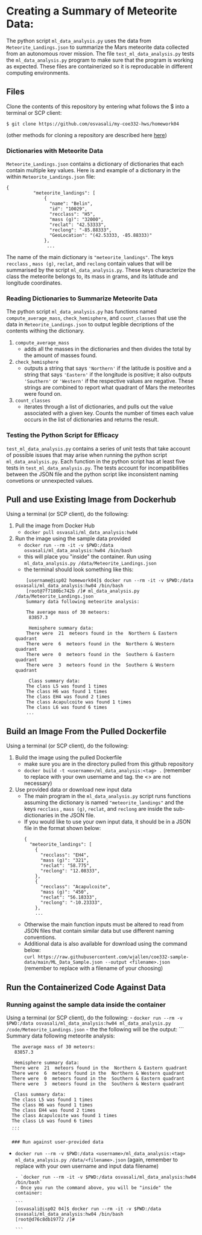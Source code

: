 # Creating a Summary of Meteorite Data:

The python script `ml_data_analysis.py` uses the data from `Meteorite_Landings.json` to summarize the Mars meteorite data collected from an autonomous rover mission. The file `test_ml_data_analysis.py` tests the `ml_data_analysis.py` program to make sure that the program is working as expected. These files are containerized so it is reproducable in different computing environments.   

## Files

Clone the contents of this repository by entering what follows the $ into a terminal or SCP client:

```
$ git clone https://github.com/osvasali/my-coe332-hws/homework04
```

(other methods for cloning a repository are described here [here](https://docs.github.com/en/repositories/creating-and-managing-repositories/cloning-a-repository))

### Dictionaries with Meteorite Data

`Meteorite_Landings.json` contains a dictionary of dictionaries that each contain multiple key values. Here is and example of a dictionary in the within `Meteorite_Landings.json` file:

```
{
          "meteorite_landings": [
              {
                "name": "Belin",
                "id": "10029",
                "recclass": "H5",
                "mass (g)": "32000",
                "reclat": "42.53333",
                "reclong": "-85.88333",
                "GeoLocation": "(42.53333, -85.88333)"
              },
               ...    
```

The name of the main dictionary is `"meteorite_landings"`. The keys `recclass` , `mass (g)`, `reclat`, and `reclong` contain values that will be summarised by the script `ml_data_analysis.py`. These keys characterize the class the meteorite belongs to, its mass in grams, and its latitude and longitude coordinates.

### Reading Dictionaries to Summarize Meteorite Data

The python script `ml_data_analysis.py` has functions named `compute_average_mass`, `check_hemisphere`, and `count_classes` that use the data in `Meteorite_Landings.json` to output legible decriptions of the contents withing the dictionary. 

 1) `compute_average_mass` 
    - adds all the masses in the dictionaries and then divides the total by the amount of masses found. 
 2) `check_hemisphere` 
    - outputs a string that says `'Northern'` if the latitude is positive and a string that says `'Eastern'` if the longitude is positive; it also outputs `'Southern'` or             `'Western'` if the respective values are negative. These strings are combined to report what quadrant of Mars the meteorites were found on.
 3) `count_classes` 
    - iterates through a list of dictionaries, and pulls out the value associated with a given key. Counts the number of times each value occurs in the list of dictionaries           and returns the result.



### Testing the Python Script for Efficacy

`test_ml_data_analysis.py` contains a series of unit tests that take account of possible issues that may arise when running the python script `ml_data_analysis.py`. Each function in the python script has at least five tests in `test_ml_data_analysis.py`. The tests account for incompatibilities between the JSON file and the python script like inconsistent naming convetions or unnexpected values.

## Pull and use Existing Image from Dockerhub

Using a terminal (or SCP client), do the following:
1. Pull the image from Docker Hub
      - `docker pull osvasali/ml_data_analysis:hw04`
2. Run the image using the sample data provided
      - `docker run --rm -it -v $PWD:/data osvasali/ml_data_analysis:hw04 /bin/bash`
      - this will place you "inside" the container. Run using `ml_data_analysis.py /data/Meteorite_Landings.json` 
      - the terminal should look something like this:
      ```
          [username@isp02 homework04]$ docker run --rm -it -v $PWD:/data osvasali/ml_data_analysis:hw04 /bin/bash
          [root@7f7180bc742b /]# ml_data_analysis.py /data/Meteorite_Landings.json
          Summary data following meteorite analysis:

          The average mass of 30 meteors:
           83857.3

           Hemisphere summary data:
          There were  21  meteors found in the  Northern & Eastern quadrant
          There were  6  meteors found in the  Northern & Western quadrant
          There were  0  meteors found in the  Southern & Eastern quadrant
          There were  3  meteors found in the  Southern & Western quadrant

           Class summary data:
          The class L5 was found 1 times
          The class H6 was found 1 times
          The class EH4 was found 2 times
          The class Acapulcoite was found 1 times
          The class L6 was found 6 times
          ...
      ```
      
## Build an Image From the Pulled Dockerfile

Using a terminal (or SCP client), do the following:
  1. Build the image using the pulled Dockerfile
      - make sure you are in the directory pulled from this github repository
      - `docker build -t <username>/ml_data_analysis:<tag> .` (remember to replace with your own username and tag. the <> are not necessary)
  2. Use provided data or download new input data
      - The main program in the `ml_data_analysis.py` script runs functions assuming the dictionary is named `"meteorite_landings"` and the keys `recclass` , `mass (g)`, `reclat`, and `reclong` are inside the sub-dictionaries in the JSON file. 
      - If you would like to use your own input data, it should be in a JSON file in the format shown below:
        ```
        {
          "meteorite_landings": [
            {
              "recclass": "EH4",
              "mass (g)": "321",
              "reclat": "58.775",
              "reclong": "12.08333",
            },
            {
              "recclass": "Acapulcoite",
              "mass (g)": "450",
              "reclat": "56.18333",
              "reclong": "-10.23333",
            },
            ...
        ```
       - Otherwise the main function inputs must be altered to read from JSON files that contain similar data but use different naming conventions.
       - Additional data is also available for download using the command below: <br />
         `curl https://raw.githubusercontent.com/wjallen/coe332-sample-data/main/ML_Data_Sample.json --output <filename>.json` (remember to replace with a filename of your choosing)
        
## Run the Containerized Code Against Data 
### Running against the sample data inside the container
   Using a terminal (or SCP client), do the following:
      - `docker run --rm -v $PWD:/data osvasali/ml_data_analysis:hw04 ml_data_analysis.py /code/Meteorite_Landings.json`
      - the the following will be the output:
      ```
      Summary data following meteorite analysis:

      The average mass of 30 meteors:
       83857.3

       Hemisphere summary data:
      There were  21  meteors found in the  Northern & Eastern quadrant
      There were  6  meteors found in the  Northern & Western quadrant
      There were  0  meteors found in the  Southern & Eastern quadrant
      There were  3  meteors found in the  Southern & Western quadrant

       Class summary data:
      The class L5 was found 1 times
      The class H6 was found 1 times
      The class EH4 was found 2 times
      The class Acapulcoite was found 1 times
      The class L6 was found 6 times
      ...
      ```
      
      ### Run against user-provided data 
- `docker run --rm -v $PWD:/data <username>/ml_data_analysis:<tag> ml_data_analysis.py /data/<filename>.json` (again, remember to replace with your own username and input data filename)


      - `docker run --rm -it -v $PWD:/data osvasali/ml_data_analysis:hw04 /bin/bash`
      - Once you run the command above, you will be "inside" the container: 

      ```
      [osvasali@isp02 04]$ docker run --rm -it -v $PWD:/data osvasali/ml_data_analysis:hw04 /bin/bash
      [root@d76c8db19772 /]#
      
      ```

